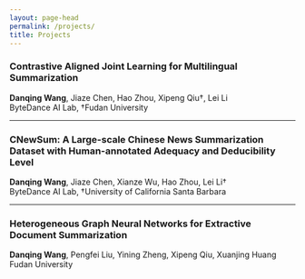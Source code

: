 ```yaml
---
layout: page-head
permalink: /projects/
title: Projects
---
```


### Contrastive Aligned Joint Learning for Multilingual Summarization
**Danqing Wang**, Jiaze Chen, Hao Zhou, Xipeng Qiu†, Lei Li   
ByteDance AI Lab, †Fudan University  
<a href="https://aclanthology.org/2021.findings-acl.242/"><i class="fa fa-file-alt"></i></a>
<a href="https://github.com/dqwang122/CALMS"><i class="fab fa-github"></i></a>
<a href=""><i class="fab fa-google-drive"></i></a>
<a href="/blogs/CALMS/"><i class="fas fa-arrow-circle-right"></i></a>


***

### CNewSum: A Large-scale Chinese News Summarization Dataset with Human-annotated Adequacy and Deducibility Level
**Danqing Wang**, Jiaze Chen, Xianze Wu, Hao Zhou, Lei Li†  
ByteDance AI Lab, †University of California Santa Barbara  
<a href=""><i class="fa fa-file-alt"></i></a>
<a href="https://drive.google.com/file/d/1G0TVryoXSWfy1D8_pBZCdtuAzlmCMCnr/view?usp=sharing"><i class="fab fa-google-drive"></i></a>
<a href="/projects/CNewSum/"><i class="fas fa-database"></i></a>
<a href="/blogs/CNewSum/"><i class="fas fa-arrow-circle-right"></i></a>

***

### Heterogeneous Graph Neural Networks for Extractive Document Summarization
**Danqing Wang**, Pengfei Liu, Yining Zheng, Xipeng Qiu, Xuanjing Huang  
Fudan University  
<a href="https://aclanthology.org/2020.acl-main.553"><i class="fa fa-file-alt"></i></a>
<a href="https://github.com/dqwang122/HeterSumGraph"><i class="fab fa-github"></i></a>
<a href="http://slideslive.com/38929003"><i class="fab fa-youtube"></i></a>
<a href="/blogs/HSG/"><i class="fas fa-arrow-circle-right"></i></a>
